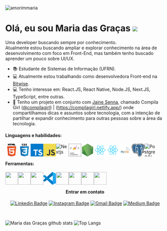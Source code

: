 <p align="left"> <img src="https://komarev.com/ghpvc/?username=amorimmaria" alt="amorimmaria" /> </p>

# Olá, eu sou Maria das Graças <img src = "https://media.giphy.com/media/hvRJCLFzcasrR4ia7z/giphy.gif" width = "25px"> 

Uma developer buscando sempre por conhecimento.</br>
Atualmente estou buscando ampliar e explorar conhecimento na área de desenvolvimento com foco em Front-End, mas também tenho buscado aprender um pouco sobre UI/UX.

- 📚 Estudante de Sistemas de Informação (UFRN).
- 💻 Atualmente estou trabalhando como desenvolvedora Front-end na [Bitwise](https://bitwise.ltda/pt).
- 💻 Tenho interesse em: React.JS, React Native, Node.JS, Next.JS, TypeScript, entre outras.
- 🥅  Tenho um projeto em conjunto com <a href="https://github.com/jainesenna" target="_blank">Jaine Senna</a>, chamado Compila Girl (<a href="https://www.instagram.com/compilagirl/" target="_blank">@compilagirl</a>) | (<a href="https://compilagirl.netlify.app/" target="_blank">https://compilagirl.netlify.app/</a>) onde compartilhamos dicas e assuntos sobre tecnologia, com a intenção de partilhar e expandir conhecimento para outras pessoas sobre a área da tecnologia.

#### Linguagens e habilidades:
<img align="left" alt="HTML5" width="40" height="40" src="https://raw.githubusercontent.com/github/explore/80688e429a7d4ef2fca1e82350fe8e3517d3494d/topics/html/html.png" />

<img align="left" alt="CSS3" width="40" height="40" src="https://raw.githubusercontent.com/github/explore/80688e429a7d4ef2fca1e82350fe8e3517d3494d/topics/css/css.png" />

<img align="left" alt="Typescript" width="40" height="40" src="https://raw.githubusercontent.com/github/explore/80688e429a7d4ef2fca1e82350fe8e3517d3494d/topics/typescript/typescript.png" />

<img align="left" alt="JavaScript" width="40" height="40" src="https://raw.githubusercontent.com/github/explore/80688e429a7d4ef2fca1e82350fe8e3517d3494d/topics/javascript/javascript.png" />

<img align="left" alt="Nextjs" width="40" height="40" src="https://i.ytimg.com/vi/X3W-YFe2_io/maxresdefault.jpg" />

<img align="left" alt="Styled Components" width="40" height="40" src="https://raw.githubusercontent.com/github/explore/80688e429a7d4ef2fca1e82350fe8e3517d3494d/topics/styled-components/styled-components.png" />

<img align="left" alt="Node.js" width="40" height="40" src="https://raw.githubusercontent.com/github/explore/80688e429a7d4ef2fca1e82350fe8e3517d3494d/topics/nodejs/nodejs.png" />

<img align="left" alt="ReactJS" width="40" height="40" src="https://raw.githubusercontent.com/github/explore/80688e429a7d4ef2fca1e82350fe8e3517d3494d/topics/react/react.png" />

<img align="left" alt="React Native" width="40" height="40" src="https://raw.githubusercontent.com/github/explore/80688e429a7d4ef2fca1e82350fe8e3517d3494d/topics/react-native/react-native.png" />

<img align="left" alt="MySQL" width="40" height="40" src="https://raw.githubusercontent.com/github/explore/80688e429a7d4ef2fca1e82350fe8e3517d3494d/topics/mysql/mysql.png" />

<img align="left" alt="PostgreSQL" width="40" height="40" src="https://raw.githubusercontent.com/github/explore/80688e429a7d4ef2fca1e82350fe8e3517d3494d/topics/postgresql/postgresql.png" />

<img align="left" alt="PostgreSQL" width="40" height="40" src="https://www.vectorlogo.zone/logos/jestjsio/jestjsio-icon.svg" />

<br />
<br />

#### Ferramentas:
<img align="left" width="40" height="40"  src="https://www.vectorlogo.zone/logos/git-scm/git-scm-icon.svg">

<img align="left" width="40" height="40" src="https://www.vectorlogo.zone/logos/github/github-icon.svg" />

<img align="left" width="40" height="40" src="https://www.vectorlogo.zone/logos/linux/linux-icon.svg" />

<img align="left" alt="Visual Studio Code" width="40" height="40" src="https://raw.githubusercontent.com/github/explore/80688e429a7d4ef2fca1e82350fe8e3517d3494d/topics/visual-studio-code/visual-studio-code.png" />

<img align="left" width="40" height="40" src="https://www.vectorlogo.zone/logos/docker/docker-official.svg" />

<img align="left" width="40" height="40" src="https://raw.githubusercontent.com/gilbarbara/logos/master/logos/insomnia.svg" />

<img align="left" width="40" height="40" src="https://www.vectorlogo.zone/logos/getpostman/getpostman-icon.svg" />

<img align="left" width="40" height="40" src="https://www.vectorlogo.zone/logos/figma/figma-icon.svg"    />

<br />
<br />

<div align="center">
  <h4>Entrar em contato</h4>
</div>

<div align="center">

  [![Linkedin Badge](https://img.shields.io/badge/-LinkedIn-blue?style=flat-square&logo=Linkedin&logoColor=white&link=https://www.linkedin.com/in/maria-amorim/)](https://www.linkedin.com/in/maria-amorim/) 
  [![Instagram Badge](https://img.shields.io/badge/-Instagram-purple?style=flat-square&logo=Instagram&logoColor=white&link=https://www.instagram.com/maria.das.gracas95/)](https://www.instagram.com/maria.das.gracas95/)
  [![Gmail Badge](https://img.shields.io/badge/-Gmail-c14438?style=flat-square&logo=Gmail&logoColor=white&link=mailto:mariadasgracasdiasamorim@gmail.com)](mailto:mariadasgracasdiasamorim@gmail.com)
  [![Medium Badge](https://img.shields.io/badge/-Medium-000?style=flat-square&logo=Medium&logoColor=white&&link=https://medium.com/@mariadasgracasdiasamorim)](https://medium.com/@mariadasgracasdiasamorim)
  
</div>

<br />

![Maria das Graças github stats](https://github-readme-stats.vercel.app/api?username=amorimmaria&show_icons=true&icon_color=5E1F64&bg_color=30,e96443,904e95&title_color=5E1F64&text_color=fff)
![Top Langs](https://github-readme-stats.vercel.app/api/top-langs/?username=amorimmaria&show_icons=true&icon_color=5E1F64&bg_color=30,e96443,904e95&title_color=5E1F64&text_color=fff)
